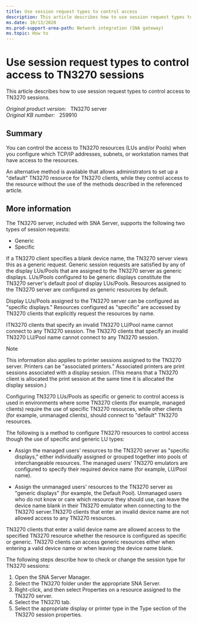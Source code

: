 ```yaml
---
title: Use session request types to control access
description: This article describes how to use session request types to control access to TN3270 sessions.
ms.date: 10/13/2020
ms.prod-support-area-path: Network integration (SNA gateway)
ms.topic: How to
---
```

# Use session request types to control access to TN3270 sessions

This article describes how to use session request types to control access to TN3270 sessions.

_Original product version:_ &nbsp; TN3270 server  
_Original KB number:_ &nbsp; 259910

## Summary

You can control the access to TN3270 resources (LUs and/or Pools) when you configure which TCP/IP addresses, subnets, or workstation names that have access to the resources.

An alternative method is available that allows administrators to set up a "default" TN3270 resource for TN3270 clients, while they control access to the resource without the use of the methods described in the referenced article.

## More information

The TN3270 server, included with SNA Server, supports the following two types of session requests:

- Generic
- Specific

If a TN3270 client specifies a blank device name, the TN3270 server views this as a generic request. Generic session requests are satisfied by any of the display LUs/Pools that are assigned to the TN3270 server as generic displays. LUs/Pools configured to be generic displays constitute the TN3270 server's default pool of display LUs/Pools. Resources assigned to the TN3270 server are configured as generic resources by default.

Display LUs/Pools assigned to the TN3270 server can be configured as "specific displays." Resources configured as "specific" are accessed by TN3270 clients that explicitly request the resources by name.

ITN3270 clients that specify an invalid TN3270 LU/Pool name cannot connect to any TN3270 session. The TN3270 clients that specify an invalid TN3270 LU/Pool name cannot connect to any TN3270 session.

> [!NOTE]
> This information also applies to printer sessions assigned to the TN3270 server. Printers can be "associated printers." Associated printers are print sessions associated with a display session. (This means that a TN3270 client is allocated the print session at the same time it is allocated the display session.)

Configuring TN3270 LUs/Pools as specific or generic to control access is used in environments where some TN3270 clients (for example, managed clients) require the use of specific TN3270 resources, while other clients (for example, unmanaged clients), should connect to "default" TN3270 resources.

The following is a method to configure TN3270 resources to control access though the use of specific and generic LU types:

- Assign the managed users' resources to the TN3270 server as "specific displays," either individually assigned or grouped together into pools of interchangeable resources. The managed users' TN3270 emulators are configured to specify their required device name (for example, LU/Pool name).

- Assign the unmanaged users' resources to the TN3270 server as "generic displays" (for example, the Default Pool). Unmanaged users who do not know or care which resource they should use, can leave the device name blank in their TN3270 emulator when connecting to the TN3270 server.TN3270 clients that enter an invalid device name are not allowed access to any TN3270 resources.

TN3270 clients that enter a valid device name are allowed access to the specified TN3270 resource whether the resource is configured as specific or generic. TN3270 clients can access generic resources either when entering a valid device name or when leaving the device name blank.

The following steps describe how to check or change the session type for TN3270 sessions:

1. Open the SNA Server Manager.
2. Select the TN3270 folder under the appropriate SNA Server.
3. Right-click, and then select Properties on a resource assigned to the TN3270 server.
4. Select the TN3270 tab.
5. Select the appropriate display or printer type in the Type section of the TN3270 session properties.
